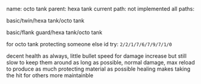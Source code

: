 name: octo tank
parent: hexa tank
current path: not implemented
all paths:

  basic/twin/hexa tank/octo tank

  basic/flank guard/hexa tank/octo tank

for octo tank protecting someone else id try:
  `2/2/1/7/6/7/9/7/1/0`

decent health as always, little bullet speed for damage increase but still slow to keep them around as long as possible, 
normal damage, max reload to produce as much protecting material as possible
healing makes taking the hit for others more maintainble